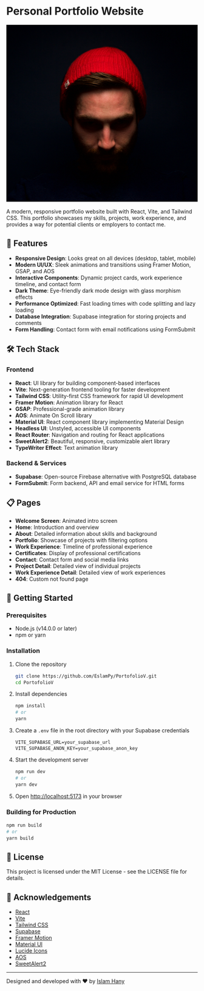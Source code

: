 # Personal Portfolio Website

![Portfolio Preview](public/Photo.png)

A modern, responsive portfolio website built with React, Vite, and Tailwind CSS. This portfolio showcases my skills, projects, work experience, and provides a way for potential clients or employers to contact me.

## 🚀 Features

- **Responsive Design**: Looks great on all devices (desktop, tablet, mobile)
- **Modern UI/UX**: Sleek animations and transitions using Framer Motion, GSAP, and AOS
- **Interactive Components**: Dynamic project cards, work experience timeline, and contact form
- **Dark Theme**: Eye-friendly dark mode design with glass morphism effects
- **Performance Optimized**: Fast loading times with code splitting and lazy loading
- **Database Integration**: Supabase integration for storing projects and comments
- **Form Handling**: Contact form with email notifications using FormSubmit

## 🛠️ Tech Stack

### Frontend
- **React**: UI library for building component-based interfaces
- **Vite**: Next-generation frontend tooling for faster development
- **Tailwind CSS**: Utility-first CSS framework for rapid UI development
- **Framer Motion**: Animation library for React
- **GSAP**: Professional-grade animation library
- **AOS**: Animate On Scroll library
- **Material UI**: React component library implementing Material Design
- **Headless UI**: Unstyled, accessible UI components
- **React Router**: Navigation and routing for React applications
- **SweetAlert2**: Beautiful, responsive, customizable alert library
- **TypeWriter Effect**: Text animation library

### Backend & Services
- **Supabase**: Open-source Firebase alternative with PostgreSQL database
- **FormSubmit**: Form backend, API and email service for HTML forms

## 📋 Pages

- **Welcome Screen**: Animated intro screen
- **Home**: Introduction and overview
- **About**: Detailed information about skills and background
- **Portfolio**: Showcase of projects with filtering options
- **Work Experience**: Timeline of professional experience
- **Certificates**: Display of professional certifications
- **Contact**: Contact form and social media links
- **Project Detail**: Detailed view of individual projects
- **Work Experience Detail**: Detailed view of work experiences
- **404**: Custom not found page

## 🚀 Getting Started

### Prerequisites

- Node.js (v14.0.0 or later)
- npm or yarn

### Installation

1. Clone the repository
   ```bash
   git clone https://github.com/EslamPy/PortofolioV.git
   cd PortofolioV
   ```

2. Install dependencies
   ```bash
   npm install
   # or
   yarn
   ```

3. Create a `.env` file in the root directory with your Supabase credentials
   ```
   VITE_SUPABASE_URL=your_supabase_url
   VITE_SUPABASE_ANON_KEY=your_supabase_anon_key
   ```

4. Start the development server
   ```bash
   npm run dev
   # or
   yarn dev
   ```

5. Open [http://localhost:5173](http://localhost:5173) in your browser

### Building for Production

```bash
npm run build
# or
yarn build
```

## 📝 License

This project is licensed under the MIT License - see the LICENSE file for details.

## 🙏 Acknowledgements

- [React](https://reactjs.org/)
- [Vite](https://vitejs.dev/)
- [Tailwind CSS](https://tailwindcss.com/)
- [Supabase](https://supabase.io/)
- [Framer Motion](https://www.framer.com/motion/)
- [Material UI](https://mui.com/)
- [Lucide Icons](https://lucide.dev/)
- [AOS](https://michalsnik.github.io/aos/)
- [SweetAlert2](https://sweetalert2.github.io/)

---

Designed and developed with ❤️ by [Islam Hany](https://github.com/EslamPy)